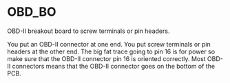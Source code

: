 # OBD_BO
OBD-II breakout board to screw terminals or pin headers.

You put an OBD-II connector at one end. You put screw terminals or pin headers at the other end. The big fat trace going to pin 16 is for power so make sure that the OBD-II connector pin 16 is oriented correctly. Most OBD-II connectors means that the OBD-II connector goes on the bottom of the PCB.
